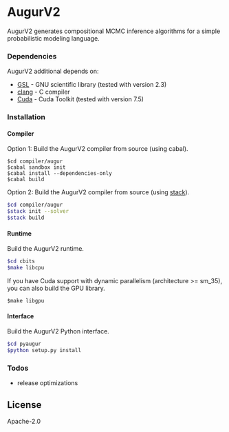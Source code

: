 # AugurV2

AugurV2 generates compositional MCMC inference algorithms for a simple probabilistic modeling language. 

### Dependencies

AugurV2 additional depends on:
* [GSL](https://www.gnu.org/software/gsl/) - GNU scientific library (tested with version 2.3)
* [clang](https://clang.llvm.org/) - C compiler
* [Cuda](https://developer.nvidia.com/cuda-75-downloads-archive) - Cuda Toolkit (tested with version 7.5)


### Installation


#### Compiler
Option 1: Build the AugurV2 compiler from source (using cabal).
```
$cd compiler/augur
$cabal sandbox init
$cabal install --dependencies-only
$cabal build
```

Option 2: Build the AugurV2 compiler from source (using [stack](https://docs.haskellstack.org/en/stable/README/)).
```sh
$cd compiler/augur
$stack init --solver
$stack build
```


#### Runtime
Build the AugurV2 runtime.
```sh
$cd cbits
$make libcpu
```
If you have Cuda support with dynamic parallelism (architecture >= sm_35), you can also build the GPU library.
```
$make libgpu
```


#### Interface
Build the AugurV2 Python interface.
```sh
$cd pyaugur
$python setup.py install
```

### Todos
 - release optimizations

License
----

Apache-2.0
